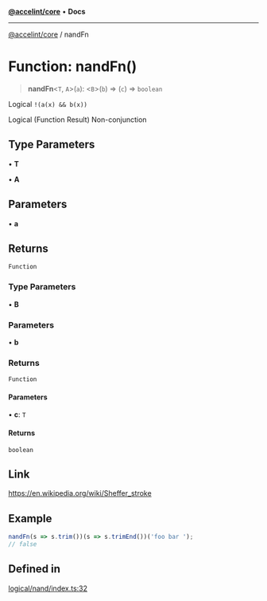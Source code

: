 [**@accelint/core**](../README.md) • **Docs**

***

[@accelint/core](../README.md) / nandFn

# Function: nandFn()

> **nandFn**\<`T`, `A`\>(`a`): \<`B`\>(`b`) => (`c`) => `boolean`

Logical `!(a(x) && b(x))`

Logical (Function Result) Non-conjunction

## Type Parameters

• **T**

• **A**

## Parameters

• **a**

## Returns

`Function`

### Type Parameters

• **B**

### Parameters

• **b**

### Returns

`Function`

#### Parameters

• **c**: `T`

#### Returns

`boolean`

## Link

https://en.wikipedia.org/wiki/Sheffer_stroke

## Example

```ts
nandFn(s => s.trim())(s => s.trimEnd())('foo bar ');
// false
```

## Defined in

[logical/nand/index.ts:32](https://github.com/gohypergiant/standard-toolkit/blob/7f574e64e57e697a3e2daabb1b78393aca67cb22/packages/core/src/logical/nand/index.ts#L32)
